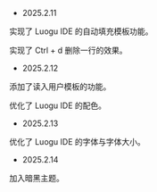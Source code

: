 * 2025.2.11

实现了 Luogu IDE 的自动填充模板功能。

实现了 Ctrl + d 删除一行的效果。

* 2025.2.12

添加了读入用户模板的功能。

优化了 Luogu IDE 的配色。

* 2025.2.13

优化了 Luogu IDE 的字体与字体大小。

* 2025.2.14

加入暗黑主题。
